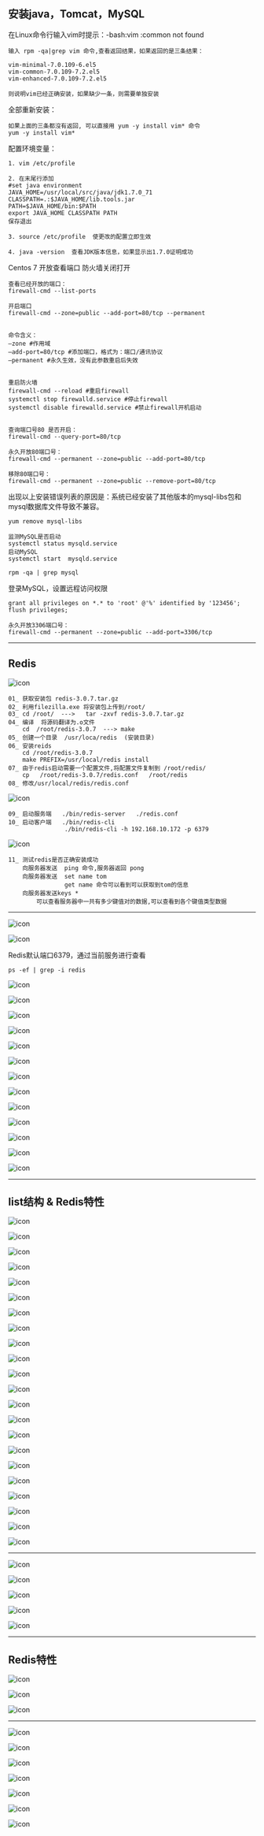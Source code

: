## 安装java，Tomcat，MySQL
  
在Linux命令行输入vim时提示：-bash:vim :common not found
  
	输入 rpm -qa|grep vim 命令,查看返回结果，如果返回的是三条结果：
	
	vim-minimal-7.0.109-6.el5
	vim-common-7.0.109-7.2.el5
	vim-enhanced-7.0.109-7.2.el5
	
	则说明vim已经正确安装，如果缺少一条，则需要单独安装  
  
全部重新安装：

	如果上面的三条都沒有返回, 可以直接用 yum -y install vim* 命令
	yum -y install vim*   
   
配置环境变量：  
  
	1. vim /etc/profile  
	
	2. 在末尾行添加
	#set java environment
	JAVA_HOME=/usr/local/src/java/jdk1.7.0_71
	CLASSPATH=.:$JAVA_HOME/lib.tools.jar
	PATH=$JAVA_HOME/bin:$PATH
	export JAVA_HOME CLASSPATH PATH
	保存退出   
	   
	3. source /etc/profile  使更改的配置立即生效  
	
	4. java -version  查看JDK版本信息，如果显示出1.7.0证明成功   

  
Centos 7 开放查看端口 防火墙关闭打开   

	查看已经开放的端口：
	firewall-cmd --list-ports
	  
	开启端口  
	firewall-cmd --zone=public --add-port=80/tcp --permanent
	  

	命令含义：
	–zone #作用域
	–add-port=80/tcp #添加端口，格式为：端口/通讯协议
	–permanent #永久生效，没有此参数重启后失效   
	    

	重启防火墙   
	firewall-cmd --reload #重启firewall
	systemctl stop firewalld.service #停止firewall
	systemctl disable firewalld.service #禁止firewall开机启动   
    
  
	查询端口号80 是否开启：
	firewall-cmd --query-port=80/tcp
  
	永久开放80端口号：
	firewall-cmd --permanent --zone=public --add-port=80/tcp

	移除80端口号：
	firewall-cmd --permanent --zone=public --remove-port=80/tcp   
   
出现以上安装错误列表的原因是：系统已经安装了其他版本的mysql-libs包和mysql数据库文件导致不兼容。  
  
	yum remove mysql-libs  
  
	监测MySQL是否启动
	systemctl status mysqld.service
	启动MySQL
	systemctl start  mysqld.service
	
	rpm -qa | grep mysql
   
登录MySQL，设置远程访问权限  
  
	grant all privileges on *.* to 'root' @'%' identified by '123456'; 
	flush privileges;  
   
	永久开放3306端口号：
	firewall-cmd --permanent --zone=public --add-port=3306/tcp  
   
---
   
## Redis
   
![icon](img/12-img01-redis.png)  
   
	01_ 获取安装包 redis-3.0.7.tar.gz
	02_ 利用filezilla.exe 将安装包上传到/root/
	03_ cd /root/  --->   tar -zxvf redis-3.0.7.tar.gz
	04_ 编译  将源码翻译为.o文件
		cd  /root/redis-3.0.7  ---> make
	05_ 创建一个目录  /usr/loca/redis  (安装目录)
	06_ 安装reids
		cd /root/redis-3.0.7
		make PREFIX=/usr/local/redis install
	07_ 由于redis启动需要一个配置文件,将配置文件复制到 /root/redis/
		cp   /root/redis-3.0.7/redis.conf   /root/redis
	08_ 修改/usr/local/redis/redis.conf
![icon](img/12-img02-redis.png)  

	09_ 启动服务端   ./bin/redis-server   ./redis.conf
	10_ 启动客户端   ./bin/redis-cli	
					./bin/redis-cli -h 192.168.10.172 -p 6379  
![icon](img/12-img02-1-redis.png.png)   

	11_ 测试redis是否正确安装成功
		向服务器发送	ping 命令,服务器返回 pong
		向服务器发送	set name tom
					get name 命令可以看到可以获取到tom的信息 
		向服务器发送keys *   
			可以查看服务器中一共有多少键值对的数据,可以查看到各个键值类型数据  
      
---
   
    
![icon](img/12-img04-redis.png)  
   
![icon](img/12-img03-redis.png)   
   
Redis默认端口6379，通过当前服务进行查看  
  
	ps -ef | grep -i redis   
  
   
![icon](img/12-img05-redis.png)      
   
![icon](img/12-img06-redis.png)    
    
![icon](img/12-img07-redis.png)     
   
![icon](img/12-img08-redis.png)     
    
![icon](img/12-img09-redis.png)     
   
![icon](img/12-img10-redis.png)    
   
![icon](img/12-img11-redis.png)    
   
![icon](img/12-img12-redis.png)   
   
![icon](img/12-img13-redis.png)   
    
![icon](img/12-img14-redis.png)   
   
![icon](img/12-img15-redis.png)   
   
![icon](img/12-img16-redis.png)   
   
![icon](img/12-img17-redis.png)   
   
----
   
## list结构 & Redis特性  
   
![icon](img/13-img01-redis.png)   
   
![icon](img/13-img02-redis.png)   
   
![icon](img/13-img03-redis.png)   
  
![icon](img/13-img04-redis.png)   
   
![icon](img/13-img05-redis.png)      
   
![icon](img/13-img06-redis.png)   
   
![icon](img/13-img07-redis.png)   
   
![icon](img/13-img08-redis.png)   
  
![icon](img/13-img09-redis.png)   
  
![icon](img/13-img10-redis.png)   
  
![icon](img/13-img11-redis.png)    
   
![icon](img/13-img12-redis.png)   
   
![icon](img/13-img13-redis.png)   
   
![icon](img/13-img14-redis.png)    
   
![icon](img/13-img15-redis.png)   
  
![icon](img/13-img16-redis.png)   
  
![icon](img/13-img17-redis.png)   
  
![icon](img/13-img18-redis.png)   
  
![icon](img/13-img19-redis.png)   
  
![icon](img/13-img20-redis.png)   
  
![icon](img/13-img21-redis.png)    
   
![icon](img/13-img22-redis.png)    
   
---
   
![icon](img/13-img23-redis.png)  
  
![icon](img/13-img24-redis.png)   
  
![icon](img/13-img25-redis.png)  
  
![icon](img/13-img26-redis.png)  
  
![icon](img/13-img27-redis.png)   
  

  
---   
     
## Redis特性  
  
![icon](img/13-img28-redis.png)  
   
![icon](img/13-img29-redis.png)    
   
![icon](img/13-img30-redis.png)   
   
  
---  
   
![icon](img/13-img31-redis.png)   
   
![icon](img/13-img32-redis.png)    
   
![icon](img/13-img33-redis.png)    
  
![icon](img/13-img34-redis.png)    
  
![icon](img/13-img35-redis.png)   
  
![icon](img/13-img35-redis.png)   
  
![icon](img/13-img36-redis.png)  
  
